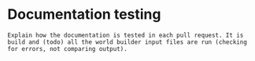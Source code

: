 Documentation testing
=====================

```{todo}
Explain how the documentation is tested in each pull request. It is build and (todo) all the world builder input files are run (checking for errors, not comparing output).
```